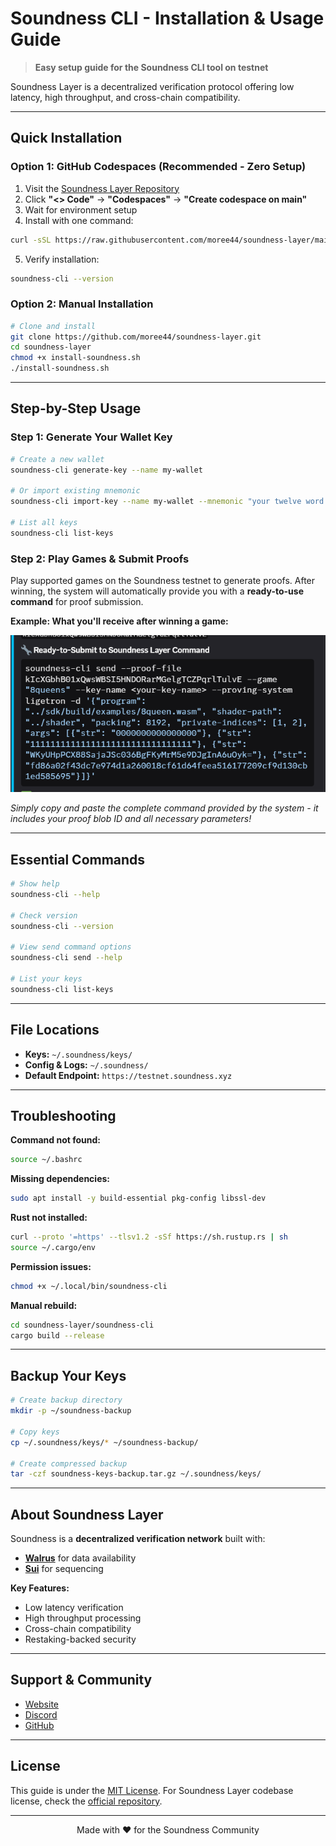 # Soundness CLI - Installation & Usage Guide

> **Easy setup guide for the Soundness CLI tool on testnet**

Soundness Layer is a decentralized verification protocol offering low latency, high throughput, and cross-chain compatibility.

---

## Quick Installation

### Option 1: GitHub Codespaces (Recommended - Zero Setup)
1. Visit the [Soundness Layer Repository](https://github.com/moree44/soundness-layer)
2. Click **"<> Code"** → **"Codespaces"** → **"Create codespace on main"**
3. Wait for environment setup
4. Install with one command:
```bash
curl -sSL https://raw.githubusercontent.com/moree44/soundness-layer/main/install-soundness.sh | bash
```
5. Verify installation:
```bash
soundness-cli --version
```

### Option 2: Manual Installation
```bash
# Clone and install
git clone https://github.com/moree44/soundness-layer.git
cd soundness-layer
chmod +x install-soundness.sh
./install-soundness.sh
```

---

## Step-by-Step Usage

### Step 1: Generate Your Wallet Key
```bash
# Create a new wallet
soundness-cli generate-key --name my-wallet

# Or import existing mnemonic
soundness-cli import-key --name my-wallet --mnemonic "your twelve word seed here"

# List all keys
soundness-cli list-keys
```

### Step 2: Play Games & Submit Proofs
Play supported games on the Soundness testnet to generate proofs. After winning, the system will automatically provide you with a **ready-to-use command** for proof submission.

**Example: What you'll receive after winning a game:**

![Soundness CLI Send Command Example](https://github.com/moree44/soundness-layer/blob/main/Screenshot%202025-07-26%20160945.png)

*Simply copy and paste the complete command provided by the system - it includes your proof blob ID and all necessary parameters!*

---

## Essential Commands

```bash
# Show help
soundness-cli --help

# Check version
soundness-cli --version

# View send command options
soundness-cli send --help

# List your keys
soundness-cli list-keys
```

---

## File Locations

- **Keys:** `~/.soundness/keys/`
- **Config & Logs:** `~/.soundness/`
- **Default Endpoint:** `https://testnet.soundness.xyz`

---

## Troubleshooting

**Command not found:**
```bash
source ~/.bashrc
```

**Missing dependencies:**
```bash
sudo apt install -y build-essential pkg-config libssl-dev
```

**Rust not installed:**
```bash
curl --proto '=https' --tlsv1.2 -sSf https://sh.rustup.rs | sh
source ~/.cargo/env
```

**Permission issues:**
```bash
chmod +x ~/.local/bin/soundness-cli
```

**Manual rebuild:**
```bash
cd soundness-layer/soundness-cli
cargo build --release
```

---

## Backup Your Keys

```bash
# Create backup directory
mkdir -p ~/soundness-backup

# Copy keys
cp ~/.soundness/keys/* ~/soundness-backup/

# Create compressed backup
tar -czf soundness-keys-backup.tar.gz ~/.soundness/keys/
```

---

## About Soundness Layer

Soundness is a **decentralized verification network** built with:
- **[Walrus](https://www.walrus.xyz/)** for data availability
- **[Sui](https://sui.io/)** for sequencing

**Key Features:**
- Low latency verification
- High throughput processing
- Cross-chain compatibility
- Restaking-backed security

---

## Support & Community

- [Website](https://soundness.xyz/)
- [Discord](https://discord.gg/F4cGbdqgw8)
- [GitHub](https://github.com/SoundnessLabs/soundness-layer)

---

## License

This guide is under the [MIT License](LICENSE). For Soundness Layer codebase license, check the [official repository](https://github.com/SoundnessLabs/soundness-layer).

---

<div align="center">
  Made with ❤️ for the Soundness Community
</div>
